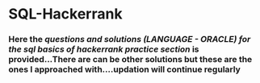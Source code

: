 # SQL-Hackerrank
### **Here the *questions and solutions (LANGUAGE - ORACLE) for the sql basics of hackerrank practice section* is provided...There are can be other solutions but these are the ones I approached with....updation will continue regularly**
